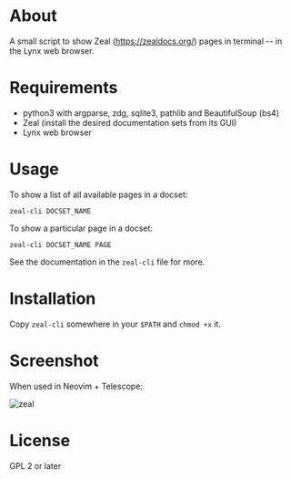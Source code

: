 
# About

A small script to show Zeal (https://zealdocs.org/) pages
in terminal -- in the Lynx web browser.

# Requirements

- python3 with argparse, zdg, sqlite3, pathlib and BeautifulSoup (bs4)
- Zeal (install the desired documentation sets from its GUI)
- Lynx web browser

# Usage

To show a list of all available pages in a docset:

    zeal-cli DOCSET_NAME

To show a particular page in a docset:

    zeal-cli DOCSET_NAME PAGE

See the documentation in the `zeal-cli` file for more.

# Installation

Copy `zeal-cli` somewhere in your `$PATH` and `chmod +x` it.

# Screenshot

When used in Neovim + Telescope:

![zeal](https://gitlab.com/manning-fpcpp-book/zeal-lynx-cli/-/wikis/uploads/af9817577bf8f696201489913e7a1a16/zeal.jpeg)

# License

GPL 2 or later
